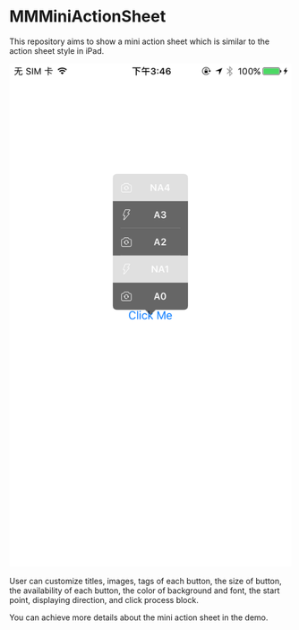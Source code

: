 # MMMiniActionSheet
This repository aims to show a mini action sheet which is similar to the action sheet style in iPad. 

![Demo](https://raw.githubusercontent.com/michaelin1208/MMMiniActionSheet/master/DemoPic.PNG)

User can customize titles, images, tags of each button, the size of button, the availability of each button, the color of background and font, the start point, displaying direction, and click process block. 

You can achieve more details about the mini action sheet in the demo.
